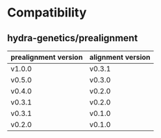 # Compatibility
## hydra-genetics/prealignment

| prealignment version | alignment version |
| --- | --- |
| v1.0.0 | v0.3.1 |
| v0.5.0 | v0.3.0 |
| v0.4.0 | v0.2.0 |
| v0.3.1 | v0.2.0 |
| v0.3.1 | v0.1.0 |
| v0.2.0 | v0.1.0 |

